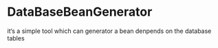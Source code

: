 # DataBaseBeanGenerator
it‘s a simple tool which can generator a bean denpends on the database tables 
